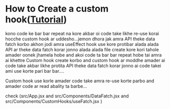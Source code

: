 # How to Create a custom hook([Tutorial](https://www.youtube.com/watch?v=ZWschU7H_20&list=PLgH5QX0i9K3rGtitufynBKMy5gAFpa1y8&index=45))


kono code ke bar bar repeat na kore akbar oi code take likhe re-use korai hocche custom hook ar uddesho...jemon dhora jak amra API theke data fatch korbo akhon jodi amra useEffect hook use kore protibar alada alada API ar theke data fatch korar jonno alada alada file create kore kori tahole amader oonek jhamela hobe and akoi code ta bar bar repeat hobe tai amra ai khettre Custom hook create korbo and custom hook ar moddhe amader ai code take akbar likhe protita API theke data fatch korar jonno ai code takei ami use korte pari bar bar....

Custom hook use korle amader code take amra re-use korte parbo and amader code ar read abality ta barbe...


check (src/App.jsx and src/Components/DataFatch.jsx and src/Components/CustomHooks/useFatch.jsx )